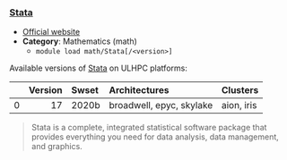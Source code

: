 ### [Stata](https://www.stata.com/)

* [Official website](https://www.stata.com/)
* __Category__: Mathematics (math)
    -  `module load math/Stata[/<version>]`

Available versions of [Stata](https://www.stata.com/) on ULHPC platforms:

|    |   Version | Swset   | Architectures            | Clusters   |
|---:|----------:|:--------|:-------------------------|:-----------|
|  0 |        17 | 2020b   | broadwell, epyc, skylake | aion, iris |

> Stata is a complete, integrated statistical software package that provides everything you need for data analysis, data management, and graphics.
